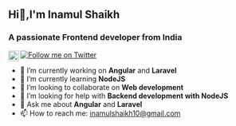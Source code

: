## Hi👋,I'm Inamul Shaikh

### A passionate Frontend developer from India


[![Follow me on Twitter](https://img.shields.io/twitter/follow/inamulshaikh20?style=social)](https://twitter.com/inamulshaikh20)
<a href="https://www.linkedin.com/in/inaamulhasan/"><img align="left" src="https://raw.githubusercontent.com/yushi1007/yushi1007/main/images/linkedin.svg" alt="Yu Shi | LinkedIn" width="21px"/></a>

- 🔭 I’m currently working on **Angular** and **Laravel**
- 🌱 I’m currently learning **NodeJS**
- 👯 I’m looking to collaborate on **Web development** 
- 🤔 I’m looking for help with **Backend development with NodeJS** 
- 💬 Ask me about **Angular** and **Laravel**
- 📫 How to reach me: inamulshaikh10@gmail.com


